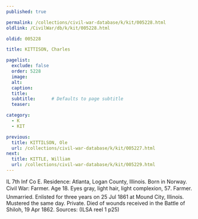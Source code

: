 ```yaml
---
published: true

permalink: /collections/civil-war-database/k/kit/005228.html
oldlink: /CivilWar/db/k/kit/005228.html

oldid: 005228

title: KITTISON, Charles

pagelist:
  exclude: false
  order: 5228
  image: 
  alt:
  caption:
  title:
  subtitle:      # Defaults to page subtitle
  teaser:

category: 
  - K 
  - KIT

previous:
  title: KITTILSON, Ole
  url: /collections/civil-war-database/k/kit/005227.html  
next:
  title: KITTLE, William
  url: /collections/civil-war-database/k/kit/005229.html   
---
```

IL 7th Inf Co E. Residence: Atlanta, Logan County, Illinois. Born in Norway. Civil War: Farmer. Age 18. Eyes gray, light hair, light complexion, 5&#146;7&#148;. Farmer. Unmarried. Enlisted for three years on 25 Jul 1861 at Mound City, Illinois. Mustered the same day. Private. Died of wounds received in the Battle of Shiloh, 19 Apr 1862. Sources: (ILSA reel 1 p25)